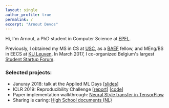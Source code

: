 ```yaml
---
layout: single
author_profile: true
permalink: /
excerpt: "Arnout Devos"
---
```


Hi, I'm Arnout, a PhD student in Computer Science at [EPFL](http://ic.epfl.ch).

Previously, I obtained my MS in CS at [USC](http://www.usc.edu), as a [BAEF](http://www.baef.be) fellow, and MEng/BS in EECS at [KU Leuven](https://www.kuleuven.be/english/).
In March 2017, I co-organized Belgium's largest [Student Startup Forum](https://arnoutdevos.github.io/Student-Startup-Forum-2017/).

### Selected projects:
- Januray 2018: talk at the Applied ML Days [[slides](https://www.slideshare.net/ArnoutDevos/profit-maximizing-machine-learning-amld2019)]
- ICLR 2019: Reproducibility Challenge [[report](https://github.com/reproducibility-challenge/iclr_2019/blob/c53e6c1ea8d0e158f66b7d70681fa6ecde6a4f2b/papers/LCAX-HyxnZh0ct7/LCAX.pdf)] [[code](https://github.com/ArnoutDevos/r2d2)]
- Paper implementation walkthrough: [Neural Style transfer in TensorFlow](https://arnoutdevos.github.io/A-Neural-Algorithm-of-Artistic-Style/)
- Sharing is caring: [High School documents (NL)](http://www.arnoutdevos.net/school.html)